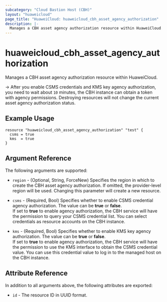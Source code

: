 ```yaml
---
subcategory: "Cloud Bastion Host (CBH)"
layout: "huaweicloud"
page_title: "HuaweiCloud: huaweicloud_cbh_asset_agency_authorization"
description: |-
  Manages a CBH asset agency authorization resource within HuaweiCloud.
---
```


# huaweicloud_cbh_asset_agency_authorization

Manages a CBH asset agency authorization resource within HuaweiCloud.

-> After you enable CSMS credentials and KMS key agency authorization, you need to wait about `10` minutes, the CBH
instance can obtain a token with agency permissions. Destroying resources will not change the current asset
agency authorization status.

## Example Usage

```hcl
resource "huaweicloud_cbh_asset_agency_authorization" "test" {
  csms = true
  kms  = true
} 
```

## Argument Reference

The following arguments are supported:

* `region` - (Optional, String, ForceNew) Specifies the region in which to create the CBH asset agency authorization.
  If omitted, the provider-level region will be used. Changing this parameter will create a new resource.

* `csms` - (Required, Bool) Specifies whether to enable CSMS credential agency authorization. The value can be **true**
  or **false**.  
  If set to **true** to enable agency authorization, the CBH service will have the permission to query your CSMS
  credential list. You can select credentials as resource accounts on the CBH instance.

* `kms` - (Required, Bool) Specifies whether to enable KMS key agency authorization. The value can be **true** or
  **false**.  
  If set to **true** to enable agency authorization, the CBH service will have the permission to use the KMS interface
  to obtain the CSMS credential value. You can use this credential value to log in to the managed host on the CBH
  instance.

## Attribute Reference

In addition to all arguments above, the following attributes are exported:

* `id` - The resource ID in UUID format.
